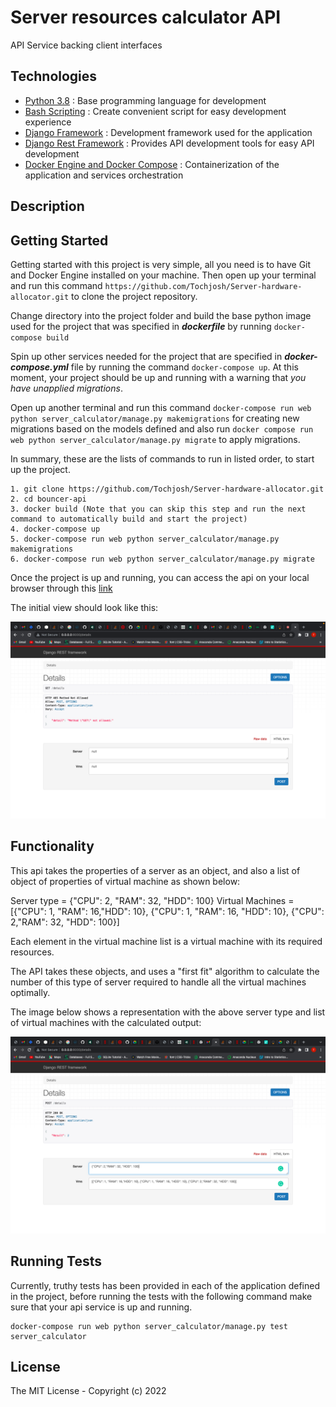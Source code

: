 # Server resources calculator API

API Service backing client interfaces

## Technologies

- [Python 3.8](https://python.org) : Base programming language for development
- [Bash Scripting](https://www.codecademy.com/learn/learn-the-command-line/modules/bash-scripting) : Create convenient script for easy development experience
- [Django Framework](https://www.djangoproject.com/) : Development framework used for the application
- [Django Rest Framework](https://www.django-rest-framework.org/) : Provides API development tools for easy API development
- [Docker Engine and Docker Compose](https://www.docker.com/) : Containerization of the application and services orchestration

## Description

## Getting Started

Getting started with this project is very simple, all you need is to have Git and Docker Engine installed on your machine. Then open up your terminal and run this command `https://github.com/Tochjosh/Server-hardware-allocator.git` to clone the project repository.

Change directory into the project folder and build the base python image used for the project that was specified in **_dockerfile_** by running `docker-compose build`

Spin up other services needed for the project that are specified in **_docker-compose.yml_** file by running the command `docker-compose up`. At this moment, your project should be up and running with a warning that _you have unapplied migrations_.

Open up another terminal and run this command `docker-compose run web python server_calculator/manage.py makemigrations` for creating new migrations based on the models defined and also run `docker compose run web python server_calculator/manage.py migrate` to apply migrations.

In summary, these are the lists of commands to run in listed order, to start up the project.

```docker
1. git clone https://github.com/Tochjosh/Server-hardware-allocator.git
2. cd bouncer-api
3. docker build (Note that you can skip this step and run the next command to automatically build and start the project)
4. docker-compose up
5. docker-compose run web python server_calculator/manage.py makemigrations
6. docker-compose run web python server_calculator/manage.py migrate
```
Once the project is up and running, you can access the api on your local browser through this [link](http://0.0.0.0:8000/details)


The initial view should look like this:


![Alt text](api_initial_view.png?raw=true "api view")


## Functionality

This api takes the properties of a server as an object, and also a list of object of properties of virtual machine as shown below:

Server type = {"CPU": 2, "RAM": 32, "HDD": 100}
Virtual Machines = [{"CPU": 1, "RAM": 16,"HDD": 10}, {"CPU": 1, "RAM": 16, "HDD": 10}, {"CPU": 2,"RAM": 32, "HDD": 100}]

Each element in the virtual machine list is a virtual machine with its required resources.

The API takes these objects, and uses a "first fit" algorithm to calculate the number of this type of server required to handle all the virtual machines optimally.

The image below shows a representation with the above server type and list of virtual machines with the calculated output:

![Alt text](api_test_view.png?raw=true "api view")


## Running Tests

Currently, truthy tests has been provided in each of the application defined in the project, before running the tests with the following command make sure that your api service is up and running.

```docker
docker-compose run web python server_calculator/manage.py test server_calculator

```

## License

The MIT License - Copyright (c) 2022
